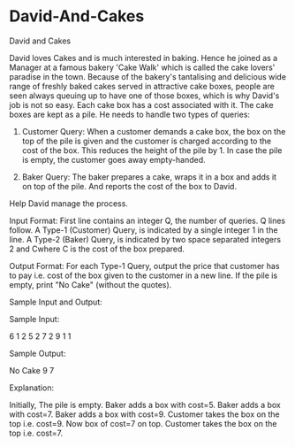 # David-And-Cakes
David and Cakes

 

David loves Cakes and is much interested in baking. Hence he joined as a Manager at a famous bakery 'Cake Walk' which is called the cake lovers' paradise in the town. Because of the bakery's tantalising and delicious wide range of freshly baked cakes served in attractive cake boxes, people are seen always queuing up to have one of those boxes, which is why David's job is not so easy. Each cake box has a cost associated with it. The cake boxes are kept as a pile. He needs to handle two types of queries:

 

1) Customer Query:
When a customer demands a cake box, the box on the top of the pile is given and the customer is charged according to the cost of the box. This reduces the height of the pile by 1.
In case the pile is empty, the customer goes away empty-handed.

 

2) Baker Query:
The baker prepares a cake, wraps it in a box and adds it on top of the pile. And reports the cost of the box to David.
 

Help David manage the process.

 

Input Format:
First line contains an integer Q, the number of queries. Q lines follow.
A Type-1 (Customer) Query, is indicated by a single integer 1 in the line.
A Type-2 (Baker) Query, is indicated by two space separated integers 2 and Cwhere C is the cost of the box prepared.

 

Output Format:
For each Type-1 Query, output the price that customer has to pay i.e. cost of the box given to the customer in a new line. If the pile is empty, print "No Cake" (without the quotes).

 

Sample Input and Output:

Sample Input:

 6
1
2 5
2 7
2 9
1
1
 

Sample Output:

 No Cake
9
7
 

Explanation:

Initially, The pile is empty.
Baker adds a box with cost=5.
Baker adds a box with cost=7.
Baker adds a box with cost=9.
Customer takes the box on the top i.e. cost=9. Now box of cost=7 on top. Customer takes the box on the top i.e. cost=7.
